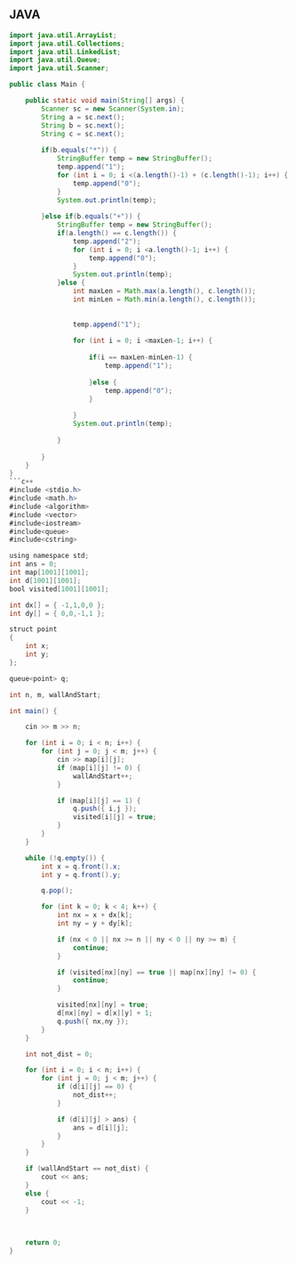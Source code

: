 ## JAVA

```java
import java.util.ArrayList;
import java.util.Collections;
import java.util.LinkedList;
import java.util.Queue;
import java.util.Scanner;

public class Main {

	public static void main(String[] args) {
		Scanner sc = new Scanner(System.in);
		String a = sc.next();
		String b = sc.next();
		String c = sc.next();
		
		if(b.equals("*")) {
			StringBuffer temp = new StringBuffer();
			temp.append("1");
			for (int i = 0; i <(a.length()-1) + (c.length()-1); i++) {
				temp.append("0");
			}			
			System.out.println(temp);
			
		}else if(b.equals("+")) {
			StringBuffer temp = new StringBuffer();
			if(a.length() == c.length()) {				
				temp.append("2");
				for (int i = 0; i <a.length()-1; i++) {
					temp.append("0");
				}
				System.out.println(temp);
			}else {
				int maxLen = Math.max(a.length(), c.length());
				int minLen = Math.min(a.length(), c.length());
				
				
				temp.append("1");
				
				for (int i = 0; i <maxLen-1; i++) {
					
					if(i == maxLen-minLen-1) {
						temp.append("1");
						
					}else {
						temp.append("0");
					}
					
				}
				System.out.println(temp);
				
			}
			
		}
	}
}
```c++
#include <stdio.h>
#include <math.h>
#include <algorithm>
#include <vector>
#include<iostream>
#include<queue>
#include<cstring>

using namespace std;
int ans = 0;
int map[1001][1001];
int d[1001][1001];
bool visited[1001][1001];

int dx[] = { -1,1,0,0 };
int dy[] = { 0,0,-1,1 };

struct point
{
	int x;
	int y;
};

queue<point> q;

int n, m, wallAndStart;

int main() {

	cin >> m >> n;

	for (int i = 0; i < n; i++) {
		for (int j = 0; j < m; j++) {
			cin >> map[i][j];
			if (map[i][j] != 0) {
				wallAndStart++;
			}

			if (map[i][j] == 1) {
				q.push({ i,j });
				visited[i][j] = true;
			}
		}
	}

	while (!q.empty()) {
		int x = q.front().x;
		int y = q.front().y;

		q.pop();

		for (int k = 0; k < 4; k++) {
			int nx = x + dx[k];
			int ny = y + dy[k];

			if (nx < 0 || nx >= n || ny < 0 || ny >= m) {
				continue;
			}

			if (visited[nx][ny] == true || map[nx][ny] != 0) {
				continue;
			}

			visited[nx][ny] = true;
			d[nx][ny] = d[x][y] + 1;
			q.push({ nx,ny });
		}
	}

	int not_dist = 0;

	for (int i = 0; i < n; i++) {
		for (int j = 0; j < m; j++) {
			if (d[i][j] == 0) {
				not_dist++;
			}

			if (d[i][j] > ans) {
				ans = d[i][j];
			}
		}
	}

	if (wallAndStart == not_dist) {
		cout << ans;
	}
	else {
		cout << -1;
	}

	
	
	return 0;
}

```
